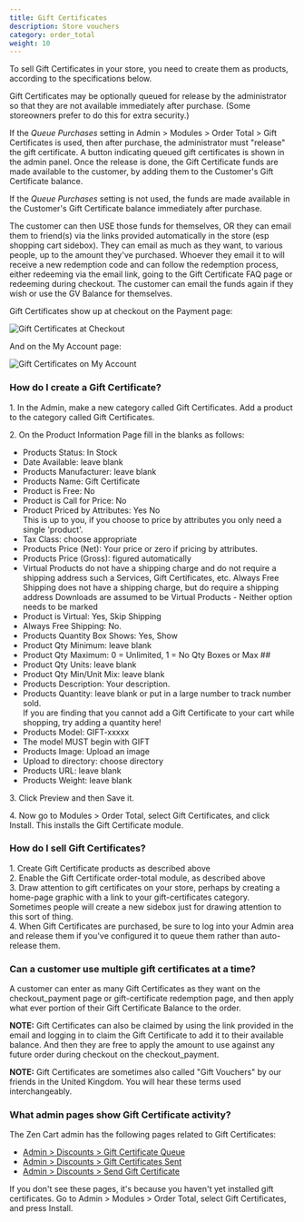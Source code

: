 ```yaml
---
title: Gift Certificates
description: Store vouchers 
category: order_total
weight: 10
---
```


To sell Gift Certificates in your store, you need to create them as products, according to the specifications below. 

Gift Certificates may be optionally queued for release by the administrator so that they are not available immediately after purchase. (Some storeowners prefer to do this for extra security.) 

If the *Queue Purchases* setting in Admin > Modules > Order Total > Gift Certificates is used, then after purchase, the administrator must "release" the gift certificate. A button indicating queued gift certificates is shown in the admin panel.  Once the release is done, the Gift Certificate funds are made available to the customer, by adding them to the Customer's Gift Certificate balance.  

If the *Queue Purchases* setting is not used, the funds are made available in the Customer's Gift Certificate balance immediately after purchase.  

The customer can then USE those funds for themselves, OR they can email them to friend(s) via the links provided automatically in the store (esp shopping cart sidebox). They can email as much as they want, to various people, up to the amount they've purchased. Whoever they email it to will receive a new redemption code and can follow the redemption process, either redeeming via the email link, going to the Gift Certificate FAQ page or redeeming during checkout. The customer can email the funds again if they wish or use the GV Balance for themselves.  

Gift Certificates show up at checkout on the Payment page: 

![Gift Certificates at Checkout](/images/gift_certificates.png) 

And on the My Account page: 

![Gift Certificates on My Account](/images/my_account_gift_certificates.png) 

### How do I create a Gift Certificate? 

1\. In the Admin, make a new category called Gift Certificates. Add a product to the category called Gift Certificates.  

2\. On the Product Information Page fill in the blanks as follows:  

*   Products Status: In Stock
*   Date Available: leave blank
*   Products Manufacturer: leave blank
*   Products Name: Gift Certificate
*   Product is Free: No
*   Product is Call for Price: No
*   Product Priced by Attributes: Yes No  
    This is up to you, if you choose to price by attributes you only need a single 'product'.
*   Tax Class: choose appropriate
*   Products Price (Net): Your price or zero if pricing by attributes.
*   Products Price (Gross): figured automatically
*   Virtual Products do not have a shipping charge and do not require a shipping address such a Services, Gift Certificates, etc. Always Free Shipping does not have a shipping charge, but do require a shipping address Downloads are assumed to be Virtual Products - Neither option needs to be marked
*   Product is Virtual: Yes, Skip Shipping
*   Always Free Shipping: No.
*   Products Quantity Box Shows: Yes, Show
*   Product Qty Minimum: leave blank
*   Product Qty Maximum: 0 = Unlimited, 1 = No Qty Boxes or Max ##
*   Product Qty Units: leave blank
*   Product Qty Min/Unit Mix: leave blank
*   Products Description: Your description.
*   Products Quantity: leave blank or put in a large number to track number sold.  
    If you are finding that you cannot add a Gift Certificate to your cart while shopping, try adding a quantity here!
*   Products Model: GIFT-xxxxx
*   The model MUST begin with GIFT
*   Products Image: Upload an image
*   Upload to directory: choose directory
*   Products URL: leave blank
*   Products Weight: leave blank

3\. Click Preview and then Save it.  

4\. Now go to Modules > Order Total, select Gift Certificates, and click Install. This installs the Gift Certificate module. 

### How do I sell Gift Certificates?
1\. Create Gift Certificate products as described above  
2\. Enable the Gift Certificate order-total module, as described above  
3\. Draw attention to gift certificates on your store, perhaps by creating a home-page graphic with a link to your gift-certificates category.  Sometimes people will create a new sidebox just for drawing attention to this sort of thing.  
4\. When Gift Certificates are purchased, be sure to log into your Admin area and release them if you've configured it to queue them rather than auto-release them.

### Can a customer use multiple gift certificates at a time?
A customer can enter as many Gift Certificates as they want on the checkout_payment page or gift-certificate redemption page, and then apply what ever portion of their Gift Certificate Balance to the order.

**NOTE:** Gift Certificates can also be claimed by using the link provided in the email and logging in to claim the Gift Certificate to add it to their available balance.   And then they are free to apply the amount to use against any future order during checkout on the checkout_payment.

**NOTE:** Gift Certificates are sometimes also called "Gift Vouchers" by our friends in the United Kingdom.  You will hear these terms used interchangeably. 

### What admin pages show Gift Certificate activity? 

The Zen Cart admin has the following pages related to Gift Certificates: 

- [Admin > Discounts > Gift Certificate Queue](/user/admin_pages/discounts/gift_certificate_queue/)
- [Admin > Discounts > Gift Certificates Sent](/user/admin_pages/discounts/gift_certificates_sent/)
- [Admin > Discounts > Send Gift Certificate](/user/admin_pages/discounts/send_gift_certificate/)

If you don't see these pages, it's because you haven't yet installed gift certificates. Go to Admin > Modules > Order Total, select Gift Certificates, and press Install. 
